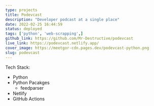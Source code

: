 ```yaml
---
type: projects
title: Podevcast
description: "Developer podcast at a single place"
date: 2022-02-25 16:44:59
status: deployed
tags: ['python', 'web-scrapping',]
github_link: https://github.com/Mr-Destructive/podevcast
live_link: https://podevcast.netlify.app/
cover_image: https://meetgor-cdn.pages.dev/podevcast-python.png
slug: podevcast
---
```


Tech Stack:
- Python
- Python Pacakges
    - feedparser
- Netlify
- GitHub Actions

